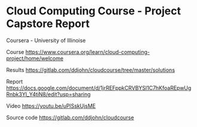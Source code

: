 # Cloud Computing Course - Project Capstore Report
Coursera - University of Illinoise

Course 
https://www.coursera.org/learn/cloud-computing-project/home/welcome

Results
https://gitlab.com/ddjohn/cloudcourse/tree/master/solutions

Report
https://docs.google.com/document/d/1jrREFppkCRVBYSl1C7hKfoaREpwUgRnbk3Yl_Y4tiN8/edit?usp=sharing

Video
https://youtu.be/uPlSskUjsME

Source code
https://gitlab.com/ddjohn/cloudcourse

